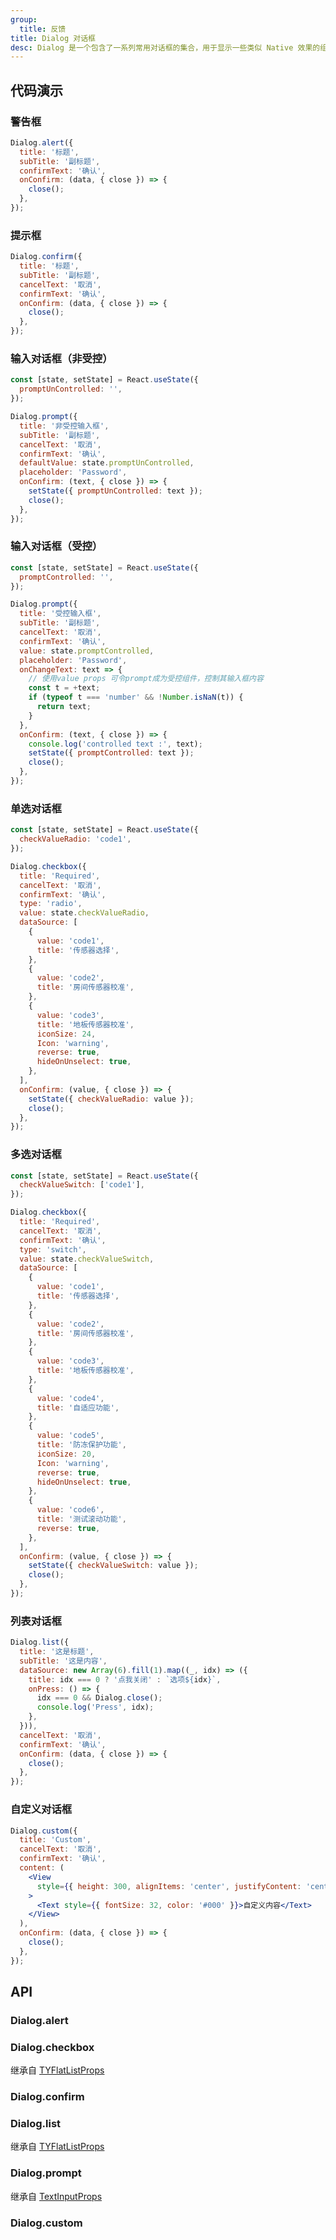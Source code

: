 ```yaml
---
group:
  title: 反馈
title: Dialog 对话框
desc: Dialog 是一个包含了一系列常用对话框的集合，用于显示一些类似 Native 效果的组件。
---
```


## 代码演示

### 警告框

```jsx
Dialog.alert({
  title: '标题',
  subTitle: '副标题',
  confirmText: '确认',
  onConfirm: (data, { close }) => {
    close();
  },
});
```

### 提示框

```jsx
Dialog.confirm({
  title: '标题',
  subTitle: '副标题',
  cancelText: '取消',
  confirmText: '确认',
  onConfirm: (data, { close }) => {
    close();
  },
});
```

### 输入对话框（非受控）

```jsx
const [state, setState] = React.useState({
  promptUnControlled: '',
});

Dialog.prompt({
  title: '非受控输入框',
  subTitle: '副标题',
  cancelText: '取消',
  confirmText: '确认',
  defaultValue: state.promptUnControlled,
  placeholder: 'Password',
  onConfirm: (text, { close }) => {
    setState({ promptUnControlled: text });
    close();
  },
});
```

### 输入对话框（受控）

```jsx
const [state, setState] = React.useState({
  promptControlled: '',
});

Dialog.prompt({
  title: '受控输入框',
  subTitle: '副标题',
  cancelText: '取消',
  confirmText: '确认',
  value: state.promptControlled,
  placeholder: 'Password',
  onChangeText: text => {
    // 使用value props 可令prompt成为受控组件，控制其输入框内容
    const t = +text;
    if (typeof t === 'number' && !Number.isNaN(t)) {
      return text;
    }
  },
  onConfirm: (text, { close }) => {
    console.log('controlled text :', text);
    setState({ promptControlled: text });
    close();
  },
});
```

### 单选对话框

```jsx
const [state, setState] = React.useState({
  checkValueRadio: 'code1',
});

Dialog.checkbox({
  title: 'Required',
  cancelText: '取消',
  confirmText: '确认',
  type: 'radio',
  value: state.checkValueRadio,
  dataSource: [
    {
      value: 'code1',
      title: '传感器选择',
    },
    {
      value: 'code2',
      title: '房间传感器校准',
    },
    {
      value: 'code3',
      title: '地板传感器校准',
      iconSize: 24,
      Icon: 'warning',
      reverse: true,
      hideOnUnselect: true,
    },
  ],
  onConfirm: (value, { close }) => {
    setState({ checkValueRadio: value });
    close();
  },
});
```

### 多选对话框

```jsx
const [state, setState] = React.useState({
  checkValueSwitch: ['code1'],
});

Dialog.checkbox({
  title: 'Required',
  cancelText: '取消',
  confirmText: '确认',
  type: 'switch',
  value: state.checkValueSwitch,
  dataSource: [
    {
      value: 'code1',
      title: '传感器选择',
    },
    {
      value: 'code2',
      title: '房间传感器校准',
    },
    {
      value: 'code3',
      title: '地板传感器校准',
    },
    {
      value: 'code4',
      title: '自适应功能',
    },
    {
      value: 'code5',
      title: '防冻保护功能',
      iconSize: 20,
      Icon: 'warning',
      reverse: true,
      hideOnUnselect: true,
    },
    {
      value: 'code6',
      title: '测试滚动功能',
      reverse: true,
    },
  ],
  onConfirm: (value, { close }) => {
    setState({ checkValueSwitch: value });
    close();
  },
});
```

### 列表对话框

```jsx
Dialog.list({
  title: '这是标题',
  subTitle: '这是内容',
  dataSource: new Array(6).fill(1).map((_, idx) => ({
    title: idx === 0 ? '点我关闭' : `选项${idx}`,
    onPress: () => {
      idx === 0 && Dialog.close();
      console.log('Press', idx);
    },
  })),
  cancelText: '取消',
  confirmText: '确认',
  onConfirm: (data, { close }) => {
    close();
  },
});
```

### 自定义对话框

```jsx
Dialog.custom({
  title: 'Custom',
  cancelText: '取消',
  confirmText: '确认',
  content: (
    <View
      style={{ height: 300, alignItems: 'center', justifyContent: 'center' }}
    >
      <Text style={{ fontSize: 32, color: '#000' }}>自定义内容</Text>
    </View>
  ),
  onConfirm: (data, { close }) => {
    close();
  },
});
```

## API

### Dialog.alert

<API name="DialogAlertProps"></API>

### Dialog.checkbox

继承自 [TYFlatListProps](/docs/presentation/tyflat-list#tyflatlist)

<API name="DialogCheckboxProps"></API>

### Dialog.confirm

<API name="DialogConfirmProps"></API>

### Dialog.list

继承自 [TYFlatListProps](/docs/presentation/tyflat-list#tyflatlist)

<API name="DialogListProps"></API>

### Dialog.prompt

继承自 [TextInputProps](https://reactnative.dev/docs/textinput#props)

<API name="DialogPromptProps"></API>

### Dialog.custom

<API name="DialogCustomProps"></API>
